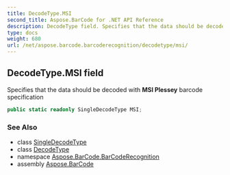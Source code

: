 ```yaml
---
title: DecodeType.MSI
second_title: Aspose.BarCode for .NET API Reference
description: DecodeType field. Specifies that the data should be decoded with MSI Plessey barcode specification
type: docs
weight: 680
url: /net/aspose.barcode.barcoderecognition/decodetype/msi/
---
```

## DecodeType.MSI field

Specifies that the data should be decoded with **MSI Plessey** barcode specification

```csharp
public static readonly SingleDecodeType MSI;
```

### See Also

* class [SingleDecodeType](../../singledecodetype/)
* class [DecodeType](../)
* namespace [Aspose.BarCode.BarCodeRecognition](../../../aspose.barcode.barcoderecognition/)
* assembly [Aspose.BarCode](../../../)


